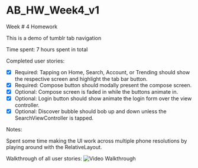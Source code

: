 # AB_HW_Week4_v1
Week # 4 Homework

This is a demo of tumblr tab navigation

Time spent: 7 hours spent in total

Completed user stories:

 * [x] Required: Tapping on Home, Search, Account, or Trending should show the respective screen and highlight the tab bar button.
 * [x] Required: Compose button should modally present the compose screen.
 * [x] Optional: Compose screen is faded in while the buttons animate in.
 * [x] Optional: Login button should show animate the login form over the view controller.
 * [x] Optional: Discover bubble should bob up and down unless the SearchViewController is tapped.
 
Notes:

Spent some time making the UI work across multiple phone resolutions by playing around with the RelativeLayout.

Walkthrough of all user stories:
![Video Walkthrough](anim_rotten_tomatoes.gif)
